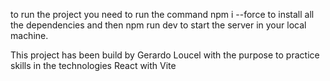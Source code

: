 to run the project you need to run the command npm i --force to install all the dependencies and then npm run dev to start the server in your local machine.

This project has been build by Gerardo Loucel with the purpose to practice skills in the technologies React with Vite